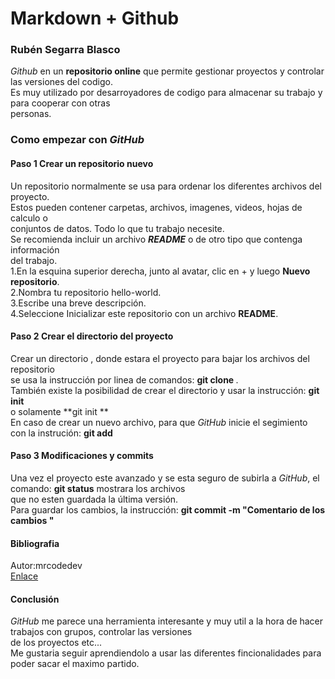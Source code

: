 # Markdown + Github  
### **Rubén Segarra Blasco**  

_Github_ en un **repositorio online** que permite gestionar proyectos y controlar las versiones del codigo.  
Es muy utilizado por desarroyadores de codigo para almacenar su trabajo y para cooperar con otras  
personas.  

### Como empezar con _GitHub_  

#### **Paso 1 Crear un repositorio nuevo**  

Un repositorio normalmente se usa para ordenar los diferentes archivos del proyecto.  
Estos pueden contener carpetas, archivos, imagenes, videos, hojas de calculo o  
conjuntos de datos. Todo lo que tu trabajo necesite.  
Se recomienda incluir un archivo _**README**_ o de otro tipo que contenga información  
del trabajo.  
 1.En la esquina superior derecha, junto al avatar, clic en + y luego **Nuevo repositorio**.  
 2.Nombra tu repositorio hello-world.  
 3.Escribe una breve descripción.  
 4.Seleccione Inicializar este repositorio con un archivo **README**.


#### **Paso 2 Crear el directorio del proyecto**  

Crear un directorio , donde estara el proyecto para bajar los archivos del repositorio  
se usa la instrucción por linea de comandos: **git clone <url del repositorio>**.  
También existe la posibilidad de crear el directorio y usar la instrucción: **git init <nombre del proyecto>**  
o solamente **git init ** <dentro del directorio que lo queramos asignar>  
En caso de crear un nuevo archivo, para que _GitHub_ inicie el segimiento con la instrución: **git add <nombre archivo>**  
  
#### **Paso 3 Modificaciones y commits**  

Una vez el proyecto este avanzado y se esta seguro de subirla a _GitHub_, el comando: **git status** mostrara los archivos  
que no esten guardada la última versión.  
Para guardar los cambios, la instrucción: **git commit -m "Comentario de los cambios "**
  
  
#### **Bibliografia**
  Autor:mrcodedev  
  [Enlace](https://gist.github.com/mrcodedev/c234fd1aa2515008dd934ca8135cbfd2)
  
#### **Conclusión**
  
 _GitHub_ me parece una herramienta interesante y muy util a la hora de hacer trabajos con grupos, controlar las versiones  
  de los proyectos etc...  
  Me gustaria seguir aprendiendolo a usar las diferentes fincionalidades para poder sacar el maximo partido.



